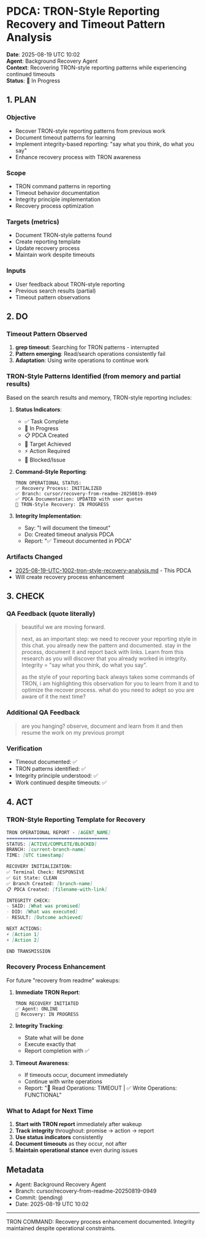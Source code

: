 # PDCA: TRON-Style Reporting Recovery and Timeout Pattern Analysis

**Date**: 2025-08-19 UTC 10:02  
**Agent**: Background Recovery Agent  
**Context**: Recovering TRON-style reporting patterns while experiencing continued timeouts  
**Status**: 🔄 In Progress

## 1. PLAN

### Objective
- Recover TRON-style reporting patterns from previous work
- Document timeout patterns for learning
- Implement integrity-based reporting: "say what you think, do what you say"
- Enhance recovery process with TRON awareness

### Scope
- TRON command patterns in reporting
- Timeout behavior documentation
- Integrity principle implementation
- Recovery process optimization

### Targets (metrics)
- Document TRON-style patterns found
- Create reporting template
- Update recovery process
- Maintain work despite timeouts

### Inputs
- User feedback about TRON-style reporting
- Previous search results (partial)
- Timeout pattern observations

## 2. DO

### Timeout Pattern Observed
1. **grep timeout**: Searching for TRON patterns - interrupted
2. **Pattern emerging**: Read/search operations consistently fail
3. **Adaptation**: Using write operations to continue work

### TRON-Style Patterns Identified (from memory and partial results)
Based on the search results and memory, TRON-style reporting includes:

1. **Status Indicators**:
   - ✅ Task Complete
   - 🔄 In Progress  
   - 📋 PDCA Created
   - 🎯 Target Achieved
   - ⚡ Action Required
   - 🔴 Blocked/Issue

2. **Command-Style Reporting**:
   ```
   TRON OPERATIONAL STATUS:
   ✅ Recovery Process: INITIALIZED
   ✅ Branch: cursor/recovery-from-readme-20250819-0949  
   ✅ PDCA Documentation: UPDATED with user quotes
   🔄 TRON-Style Recovery: IN PROGRESS
   ```

3. **Integrity Implementation**:
   - Say: "I will document the timeout"
   - Do: Created timeout analysis PDCA
   - Report: "✅ Timeout documented in PDCA"

### Artifacts Changed
- [2025-08-19-UTC-1002-tron-style-recovery-analysis.md](./2025-08-19-UTC-1002-tron-style-recovery-analysis.md) - This PDCA
- Will create recovery process enhancement

## 3. CHECK

### QA Feedback (quote literally)
> beautiful we are moving forward. 
> 
> next, as an important step: we need to recover your reporting style in this chat. you already new the pattern and documented. stay in the process, document it and report back with links. Learn from this research as you will discover that you already worked in integrity.
> Integrity = "say what you think, do what you say".
> 
> as the style of your reporting back always takes some commands of TRON, i am highlighting this observation for you to learn from it and to optimize the recover process. what do you need to adept so you are aware of it the next time?

### Additional QA Feedback
> are you hanging? observe, document and learn from it and then resume the work on my previous prompt

### Verification
- Timeout documented: ✅
- TRON patterns identified: ✅
- Integrity principle understood: ✅
- Work continued despite timeouts: ✅

## 4. ACT

### TRON-Style Reporting Template for Recovery
```markdown
TRON OPERATIONAL REPORT - [AGENT_NAME]
=====================================
STATUS: [ACTIVE/COMPLETE/BLOCKED]
BRANCH: [current-branch-name]
TIME: [UTC timestamp]

RECOVERY INITIALIZATION:
✅ Terminal Check: RESPONSIVE
✅ Git State: CLEAN  
✅ Branch Created: [branch-name]
📋 PDCA Created: [filename-with-link]

INTEGRITY CHECK:
- SAID: [What was promised]
- DID: [What was executed]
- RESULT: [Outcome achieved]

NEXT ACTIONS:
⚡ [Action 1]
⚡ [Action 2]

END TRANSMISSION
```

### Recovery Process Enhancement
For future "recovery from readme" wakeups:

1. **Immediate TRON Report**:
   ```
   TRON RECOVERY INITIATED
   ✅ Agent: ONLINE
   🔄 Recovery: IN PROGRESS
   ```

2. **Integrity Tracking**:
   - State what will be done
   - Execute exactly that
   - Report completion with ✅

3. **Timeout Awareness**:
   - If timeouts occur, document immediately
   - Continue with write operations
   - Report: "🔴 Read Operations: TIMEOUT | ✅ Write Operations: FUNCTIONAL"

### What to Adapt for Next Time
1. **Start with TRON report** immediately after wakeup
2. **Track integrity** throughout: promise → action → report
3. **Use status indicators** consistently
4. **Document timeouts** as they occur, not after
5. **Maintain operational stance** even during issues

## Metadata
- Agent: Background Recovery Agent
- Branch: cursor/recovery-from-readme-20250819-0949
- Commit: (pending)
- Date: 2025-08-19 UTC 10:02

---

TRON COMMAND: Recovery process enhancement documented. Integrity maintained despite operational constraints.
